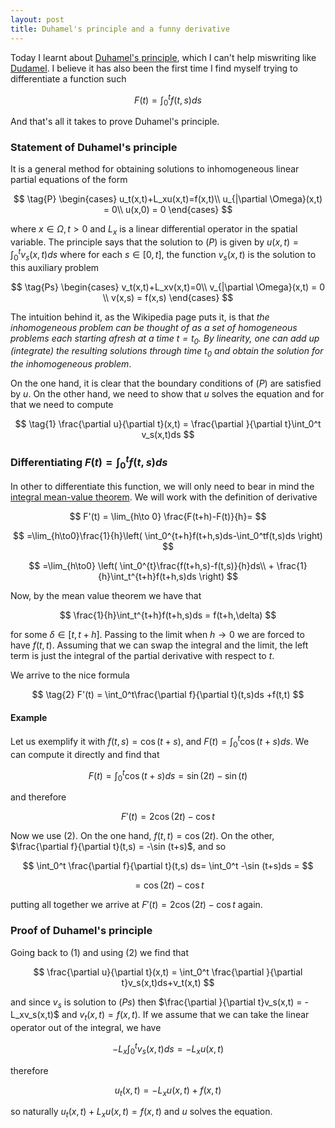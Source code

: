 ```yaml
---
layout: post
title: Duhamel's principle and a funny derivative
---
```


Today I learnt about [Duhamel's principle](https://en.wikipedia.org/wiki/Duhamel%27s_principle), which I can't help miswriting like [Dudamel](https://www.youtube.com/watch?v=ZXeWiixwEz4). I believe it has also been the first time I find myself trying to differentiate a function such


$$
F(t) = \int_0^tf(t,s)ds
$$


And that's all it takes to prove Duhamel's principle.
<!-- excerpt-end -->

### Statement of Duhamel's principle

It is a general method for obtaining solutions to inhomogeneous linear partial equations of the form



$$
\tag{P}
\begin{cases}
u_t(x,t)+L_xu(x,t)=f(x,t)\\
u_{|\partial \Omega}(x,t) = 0\\
u(x,0) = 0
\end{cases}
$$



where $x\in\Omega, t>0$ and $L_x$ is a linear differential operator in the spatial variable. The principle says that the solution to $(P)$ is given by $u(x,t) = \int_0^tv_s(x,t)ds$ where for each $s \in [0,t]$, the function $v_s(x,t)$ is the solution to this auxiliary problem



$$
\tag{Ps}
\begin{cases}
v_t(x,t)+L_xv(x,t)=0\\
v_{|\partial \Omega}(x,t) = 0 \\
v(x,s) = f(x,s)
\end{cases}
$$



The intuition behind it, as the Wikipedia page puts it, is that *the inhomogeneous problem can be thought of as a set of homogeneous problems each starting afresh at a time $t = t_0$. By linearity, one can add up (integrate) the resulting solutions through time $t_0$ and obtain the solution for the inhomogeneous problem*.

On the one hand, it is clear that the boundary conditions of $(P)$ are satisfied by $u$. On the other hand, we need to show that $u$ solves the equation and for that we need to compute



$$
\tag{1}
\frac{\partial u}{\partial t}(x,t) = \frac{\partial }{\partial t}\int_0^t v_s(x,t)ds
$$



### Differentiating $F(t) = \int_0^tf(t,s)ds$

In other to differentiate this function, we will only need to bear in mind the [integral mean-value theorem](https://en.wikipedia.org/wiki/Mean_value_theorem#Mean_value_theorems_for_definite_integrals). We will work with the definition of derivative



$$
F'(t) = \lim_{h\to 0} \frac{F(t+h)-F(t)}{h}=
$$

$$
=\lim_{h\to0}\frac{1}{h}\left( \int_0^{t+h}f(t+h,s)ds-\int_0^tf(t,s)ds \right)
$$

$$
=\lim_{h\to0} \left( \int_0^{t}\frac{f(t+h,s)-f(t,s)}{h}ds\\ + \frac{1}{h}\int_t^{t+h}f(t+h,s)ds  \right)
$$



Now, by the mean value theorem  we have that


$$
\frac{1}{h}\int_t^{t+h}f(t+h,s)ds = f(t+h,\delta)
$$


for some $\delta \in [t,t+h]$. Passing to the limit when $h\to 0$ we are forced to have $f(t,t)$. Assuming that we can swap the integral and the limit, the left term is just the integral of the partial derivative with respect to $t$.

We arrive to the nice formula



$$
\tag{2}
F'(t)  = \int_0^t\frac{\partial f}{\partial t}(t,s)ds +f(t,t)
$$



#### Example

Let us exemplify it with $f(t,s) = \cos (t+s)$, and $F(t) = \int_0^t \cos(t+s)ds$. We can compute it directly and find that



$$
F(t) = \int_0^t \cos(t+s)ds = \sin(2t)-\sin(t)
$$


and therefore


$$
F'(t) = 2\cos(2t)-\cos t
$$


Now we use $(2)$. On the one hand, $f(t,t) = \cos (2t)$. On the other, $\frac{\partial f}{\partial t}(t,s) = -\sin (t+s)$, and so


$$
\int_0^t \frac{\partial f}{\partial t}(t,s) ds= \int_0^t  -\sin (t+s)ds =
$$

$$
=\cos(2t)-\cos t
$$


putting all together we arrive at $F'(t) = 2\cos(2t)-\cos t$ again.



### Proof of Duhamel's principle

Going back to $(1)$ and using $(2)$ we find that


$$
\frac{\partial u}{\partial t}(x,t) = \int_0^t \frac{\partial }{\partial t}v_s(x,t)ds+v_t(x,t)
$$

and since $v_s$ is solution to $(Ps)$ then $\frac{\partial }{\partial t}v_s(x,t) = -L_xv_s(x,t)$ and $v_t(x,t) = f(x,t)$. If we assume that we can take the linear operator out of the integral, we have


$$
-L_x\int_0^t v_s(x,t)ds = -L_xu(x,t)
$$


therefore



$$
u_t(x,t) =-L_xu(x,t)+f(x,t)
$$



so naturally $u_t(x,t)+L_xu(x,t)=f(x,t)$ and $u$ solves the equation.

